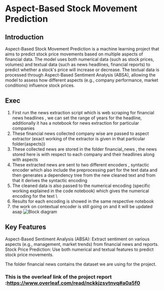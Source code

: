 # Aspect-Based Stock Movement Prediction



## Introduction
Aspect-Based Stock Movement Prediction is a machine learning project that aims to predict stock price movements based on multiple aspects of financial data. The model uses both numerical data (such as stock prices, volumes) and textual data (such as news headlines, financial reports) to predict whether a stock's price will increase or decrease. The textual data is processed through Aspect-Based Sentiment Analysis (ABSA), allowing the model to assess how different aspects (e.g., company performance, market conditions) influence stock prices.
## Exec
1. First run the news extraction script which is web scraping for financial news headlines , we can set the range of years for the headline, additionally it has a notebook for news extraction for particular companies
2. These financial news collected company wise are passed to aspect extractor (exact working of the extractor is given in that particular folder{aspects})  
3. These collected news are stored in the folder financial_news , the news stored here is with respect to each company and their headlines along with aspects
4. These extracted news are sent to two different encoders , syntactic encoder which also include the preprocessing part for the text data and then generates a dependency tree from the new cleaned text and from that it derives the syntactic encoding
5. The cleaned data is also passed to the numerical encoding (specific working explained in the code notebook) which gives the numerical encoding for the text \
6. Results for each encoding is showed in the same respective notebook
7. the work on contextual encoder is still going on and it will be updated asap
![Block diagram ](NLP.png,"hello")
## Key Features
Aspect-Based Sentiment Analysis (ABSA): Extract sentiment on various aspects (e.g., management, market trends) from financial news and reports.
Stock Price Prediction: Use both numerical and textual features to predict stock price movements.

The folder financial news contains the dataset we are using for the project.
### This is the overleaf link of the project report :https://www.overleaf.com/read/nckkjzsvtnvq#a0a5f0
